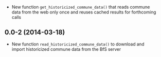 - New function `get_historicized_commune_data()` that reads commune data from
  the web only once and reuses cached results for forthcoming calls

## 0.0-2 (2014-03-18)

- New function `read_historicized_commune_data()` to download and import
  historicized commune data from the BfS server
